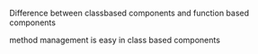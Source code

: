 Difference between classbased components and function based components

method management is easy in class based components

